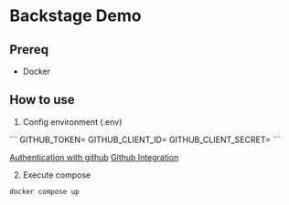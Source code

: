 # Backstage Demo

## Prereq

- Docker

## How to use

1. Config environment (.env)

´´´
GITHUB_TOKEN=
GITHUB_CLIENT_ID=
GITHUB_CLIENT_SECRET=
´´´

[Authentication with github](https://backstage.io/docs/getting-started/config/authentication)
[Github Integration](https://backstage.io/docs/getting-started/config/authentication#setting-up-a-github-integration)

2. Execute compose

```
docker compose up
```
